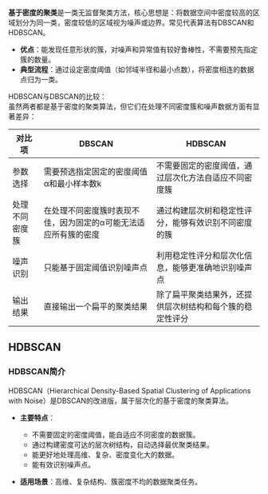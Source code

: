 **基于密度的聚类**是一类无监督聚类方法，核心思想是：将数据空间中密度较高的区域划分为同一类，密度较低的区域视为噪声或边界。常见代表算法有DBSCAN和HDBSCAN。

- **优点**：能发现任意形状的簇，对噪声和异常值有较好鲁棒性，不需要预先指定簇的数量。
- **典型流程**：通过设定密度阈值（如邻域半径和最小点数），将密度相连的数据点归为一类。

HDBSCAN与DBSCAN的比较：   
虽然两者都是基于密度的聚类算法，但它们在处理不同密度簇和噪声数据方面有显著差异：

| 对比项         | DBSCAN                                                         | HDBSCAN                                                         |
|----------------|---------------------------------------------------------------|-----------------------------------------------------------------|
| 参数选择       | 需要预选指定固定的密度阈值α和最小样本数k                      | 不需要固定的密度阈值，通过层次化方法自适应不同密度簇            |
| 处理不同密度簇 | 在处理不同密度簇时表现不佳，因为固定的α可能无法适应所有簇的密度 | 通过构建层次树和稳定性评分，能够有效识别不同密度的簇            |
| 噪声识别       | 只能基于固定阈值识别噪声点                                     | 利用稳定性评分和层次化信息，能够更准确地识别噪声点              |
| 输出结果       | 直接输出一个扁平的聚类结果                                     | 除了扁平聚类结果外，还提供层次树结构和每个簇的稳定性评分        |

## HDBSCAN

### HDBSCAN简介 

HDBSCAN（Hierarchical Density-Based Spatial Clustering of Applications with Noise）是DBSCAN的改进版，属于层次化的基于密度的聚类算法。

- **主要特点**：
  - 不需要固定的密度阈值，能自适应不同密度的数据簇。
  - 通过构建密度可达的层次树结构，自动选择最优聚类结果。
  - 能更好地处理高维、复杂、密度变化大的数据。
  - 能有效识别噪声点。

- **适用场景**：高维、复杂结构、簇密度不均的数据聚类任务。

